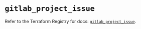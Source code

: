 # `gitlab_project_issue`

Refer to the Terraform Registry for docs: [`gitlab_project_issue`](https://registry.terraform.io/providers/gitlabhq/gitlab/16.8.1/docs/resources/project_issue).
